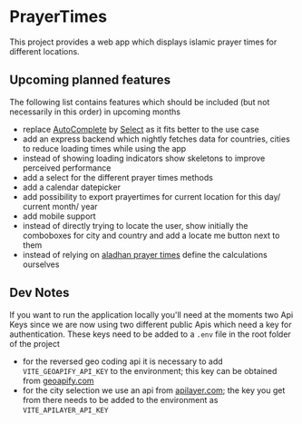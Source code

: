 # PrayerTimes

This project provides a web app which displays islamic prayer times for different locations.

## Upcoming planned features

The following list contains features which should be included (but not necessarily in this order) in upcoming months

- replace [AutoComplete](https://ant.design/components/auto-complete) by [Select](https://ant.design/components/select) as it fits better to the use case
- add an express backend which nightly fetches data for countries, cities to reduce loading times while using the app
- instead of showing loading indicators show skeletons to improve perceived performance
- add a select for the different prayer times methods
- add a calendar datepicker
- add possibility to export prayertimes for current location for this day/ current month/ year
- add mobile support
- instead of directly trying to locate the user, show initially the comboboxes for city and country and add a locate me button next to them
- instead of relying on [aladhan prayer times](https://aladhan.com/prayer-times-api) define the calculations ourselves

## Dev Notes

If you want to run the application locally you'll need at the moments two Api Keys since we are now using two different public Apis which need a key for authentication. These keys need to be added to a `.env` file in the root folder of the project

- for the reversed geo coding api it is necessary to add `VITE_GEOAPIFY_API_KEY` to the environment; this key can be obtained from [geoapify.com](https://www.geoapify.com)
- for the city selection we use an api from [apilayer.com](https://apilayer.com); the key you get from there needs to be added to the environment as `VITE_APILAYER_API_KEY`
